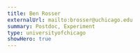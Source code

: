 ```yaml
---
title: Ben Rosser
externalUrl: mailto:brosser@uchicago.edu
summary: Postdoc, Experiment
type: universityofchicago
showHero: true
---
```

